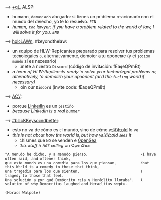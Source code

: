 
--> [+qL](https://www.manuelastillero.com), ALSP:
* humano, `demasiado` abogado: si tienes un problema relacionado con el mundo del derecho, yo te lo resuelvo. `FIN`
* _human, `too` lawyer: if you have a problem related to the world of law, I will solve it for you. `END`_

--> [holoLAWn](https://www.hololawn.io), #beyondthelaw:
* un equipo de HLW-Replicantes preparado para resolver tus problemas tecnolegales o, alternativamente, demoler a tu oponente (y el `jodido mundo` si es necesario)
  * únete a nuestro `Discord` (código de invitación: fEaqeQPmBt) 
* _a team of HLW-Replicants ready to solve your technolegal problems or, alternatively, to demolish your opponent (and the `fucking` world if necessary)_
  * join our `Discord` (invite code: fEaqeQPmBt)

--> [ACV](https://read.cv/mastillerof):
* porque [LinkedIn](https://www.linkedin.com/in/manuelastillero) es un `pestiño`
* _because LinkedIn is a real `bummer`_

--> [#blacKKeysoundbetter](https://www.youtube.com/@blackkeysoundbetter):
* esto no va de cómo es el mundo, sino de cómo [γɘꓘꓘɔɒld](https://twitter.com/21213KK525) lo `ve`
* _this is not about how the world is, but how γɘꓘꓘɔɒld `sees` it_
  * chismes que `NO` se venden e [OpenSea](https://opensea.io/21213KK525)
  * _this stuff is `NOT` selling_ on OpenSea

```
"A menudo he dicho, y a menudo pienso,                        «I have often said, and oftener think,
que este mundo es una comedia para los que piensan,           that this World is a comedy to those that think,
una tragedia para los que sienten.                            a tragedy to those that feel.
Una solución a por qué Demócrito reía y Heráclito lloraba".   A solution of why Democritus laughed and Heraclitus wept».

(Horace Walpole)
```
